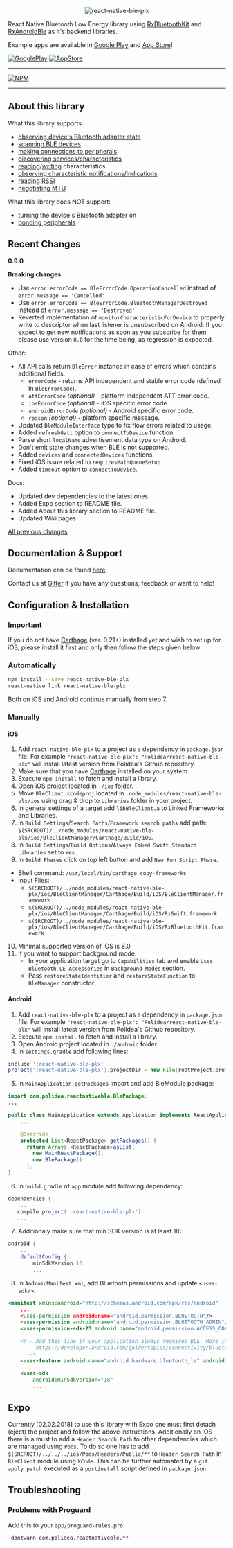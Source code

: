 <p align="center">
  <img alt="react-native-ble-plx" src="docs/logo.png" />
</p>

React Native Bluetooth Low Energy library using [RxBluetoothKit](https://github.com/Polidea/RxBluetoothKit) and [RxAndroidBle](https://github.com/Polidea/RxAndroidBle) as it's backend libraries.

Example apps are available in [Google Play](https://play.google.com/store/apps/details?id=com.polidea.sniffator) and [App Store](https://itunes.apple.com/us/app/sniffator/id1147266354?ls=1&mt=8)!

[![GooglePlay](docs/googleplay.png)](https://play.google.com/store/apps/details?id=com.polidea.sniffator) [![AppStore](docs/appstore.png)](https://itunes.apple.com/us/app/sniffator/id1147266354?ls=1&mt=8)

---

[![NPM](https://nodei.co/npm/react-native-ble-plx.png?downloads=true)](https://nodei.co/npm/react-native-ble-plx/)

---

## About this library

What this library supports:

* [observing device's Bluetooth adapter state](https://github.com/Polidea/react-native-ble-plx/wiki/Bluetooth-Adapter-State)
* [scanning BLE devices](https://github.com/Polidea/react-native-ble-plx/wiki/Bluetooth-Scanning)
* [making connections to peripherals](https://github.com/Polidea/react-native-ble-plx/wiki/Device-Connecting)
* [discovering services/characteristics](https://github.com/Polidea/react-native-ble-plx/wiki/Device-Service-Discovery)
* [reading](https://github.com/Polidea/react-native-ble-plx/wiki/Characteristic-Reading)/[writing](https://github.com/Polidea/react-native-ble-plx/wiki/Characteristic-Writing) characteristics
* [observing characteristic notifications/indications](https://github.com/Polidea/react-native-ble-plx/wiki/Characteristic-Notifying)
* [reading RSSI](https://github.com/Polidea/react-native-ble-plx/wiki/RSSI-Reading)
* [negotiating MTU](https://github.com/Polidea/react-native-ble-plx/wiki/MTU-Negotiation)

What this library does NOT support:

* turning the device's Bluetooth adapter on
* [bonding peripherals](https://github.com/Polidea/react-native-ble-plx/wiki/Device-Bonding)

## Recent Changes

**0.9.0**

**Breaking changes**:

* Use `error.errorCode == BleErrorCode.OperationCancelled` instead of `error.message == 'Cancelled'`
* Use `error.errorCode == BleErrorCode.BluetoothManagerDestroyed` instead of `error.message == 'Destroyed'`
* Reverted implementation of `monitorCharacteristicForDevice` to properly write to descriptor when last listener
  is unsubscribed on Android. If you expect to get new notifications as soon as you subscribe for them please use
  version `0.8` for the time being, as regression is expected.

Other:

* All API calls return `BleError` instance in case of errors which contains additional fields:
  * `errorCode` - returns API independent and stable error code (defined in `BleErrorCode`).
  * `attErrorCode` _(optional)_ - platform independent ATT error code.
  * `iosErrorCode` _(optional)_ - iOS specific error code.
  * `androidErrorCode` _(optional)_ - Android specific error code.
  * `reason` _(optional)_ - platform specific message.
* Updated `BleModuleInterface` type to fix flow errors related to usage.
* Added `refreshGatt` option to `connectToDevice` function.
* Parse short `localName` advertisement data type on Android.
* Don't emit state changes when BLE is not supported.
* Added `devices` and `connectedDevices` functions.
* Fixed iOS issue related to `requiresMainQueueSetup`.
* Added `timeout` option to `connectToDevice`.

Docs:

* Updated dev dependencies to the latest ones.
* Added Expo section to README file.
* Added About this library section to README file.
* Updated Wiki pages

[All previous changes](CHANGELOG.md)

## Documentation & Support

Documentation can be found [here](https://polidea.github.io/react-native-ble-plx/).

Contact us at [Gitter](https://gitter.im/RxBLELibraries/react-native-ble) if you have any questions, feedback or want to help!

## Configuration & Installation

### Important

If you do not have [Carthage](https://github.com/Carthage/Carthage) (ver. 0.21+) installed yet and
wish to set up for iOS, please install it first and only then follow the steps given below

### Automatically

```bash
npm install --save react-native-ble-plx
react-native link react-native-ble-plx
```

Both on iOS and Android continue manually from step 7.

### Manually

#### iOS

1. Add `react-native-ble-plx` to a project as a dependency in `package.json` file.
   For example `"react-native-ble-plx": "Polidea/react-native-ble-plx"` will install
   latest version from Polidea's Github repository.
2. Make sure that you have [Carthage](https://github.com/Carthage/Carthage) installed on your system.
3. Execute `npm install` to fetch and install a library.
4. Open iOS project located in `./ios` folder.
5. Move `BleClient.xcodeproj` located in `.node_modules/react-native-ble-plx/ios`
   using drag & drop to `Libraries` folder in your project.
6. In general settings of a target add `libBleClient.a` to Linked Frameworks and Libraries.
7. In `Build Settings`/`Search Paths`/`Framework search paths` add path: `$(SRCROOT)/../node_modules/react-native-ble-plx/ios/BleClientManager/Carthage/Build/iOS`.
8. In `Build Settings`/`Build Options`/`Always Embed Swift Standard Libraries` set to `Yes`.
9. In `Build Phases` click on top left button and add `New Run Script Phase`.

* Shell command: `/usr/local/bin/carthage copy-frameworks`
* Input Files:
  * `$(SRCROOT)/../node_modules/react-native-ble-plx/ios/BleClientManager/Carthage/Build/iOS/BleClientManager.framework`
  * `$(SRCROOT)/../node_modules/react-native-ble-plx/ios/BleClientManager/Carthage/Build/iOS/RxSwift.framework`
  * `$(SRCROOT)/../node_modules/react-native-ble-plx/ios/BleClientManager/Carthage/Build/iOS/RxBluetoothKit.framework`

10. Minimal supported version of iOS is 8.0
11. If you want to support background mode:
    * In your application target go to `Capabilities` tab and enable `Uses Bluetooth LE Accessories` in
      `Background Modes` section.
    * Pass `restoreStateIdentifier` and `restoreStateFunction` to `BleManager` constructor.

#### Android

1. Add `react-native-ble-plx` to a project as a dependency in `package.json` file.
   For example `"react-native-ble-plx": "Polidea/react-native-ble-plx"` will install
   latest version from Polidea's Github repository.
2. Execute `npm install` to fetch and install a library.
3. Open Android project located in `./android` folder.
4. In `settings.gradle` add following lines:

```groovy
include ':react-native-ble-plx'
project(':react-native-ble-plx').projectDir = new File(rootProject.projectDir, '../node_modules/react-native-ble-plx/android')
```

5. In `MainApplication.getPackages` import and add BleModule package:

```java
import com.polidea.reactnativeble.BlePackage;
...

public class MainApplication extends Application implements ReactApplication {
    ...

    @Override
    protected List<ReactPackage> getPackages() {
      return Arrays.<ReactPackage>asList(
        new MainReactPackage(),
        new BlePackage()
      );
}
```

6. In `build.gradle` of `app` module add following dependency:

```groovy
dependencies {
   ...
   compile project(':react-native-ble-plx')
   ...
```

7. Additionaly make sure that min SDK version is at least 18:

```groovy
android {
    ...
    defaultConfig {
        minSdkVersion 18
        ...
```

8. In `AndroidManifest.xml`, add Bluetooth permissions and update `<uses-sdk/>`:

```xml
<manifest xmlns:android="http://schemas.android.com/apk/res/android"
    ...
    <uses-permission android:name="android.permission.BLUETOOTH"/>
    <uses-permission android:name="android.permission.BLUETOOTH_ADMIN"/>
    <uses-permission-sdk-23 android:name="android.permission.ACCESS_COARSE_LOCATION"/>

    <!-- Add this line if your application always requires BLE. More info can be found on:
         https://developer.android.com/guide/topics/connectivity/bluetooth-le.html#permissions
      -->
    <uses-feature android:name="android.hardware.bluetooth_le" android:required="true"/>

    <uses-sdk
        android:minSdkVersion="18"
        ...
```

## Expo

Currently [02.02.2018] to use this library with Expo one must first detach (eject) the project and follow the above instructions. Additionally on iOS there is a must to add a `Header Search Path` to other dependencies which are managed using `Pods`. To do so one has to add `$(SRCROOT)/../../../ios/Pods/Headers/Public/**` to `Header Search Path` in `BleClient` module using `XCode`. This can be further automated by a `git apply patch` executed as a `postinstall` script defined in `package.json`.

## Troubleshooting

### Problems with Proguard

Add this to your `app/proguard-rules.pro`

```
-dontwarn com.polidea.reactnativeble.**
```
